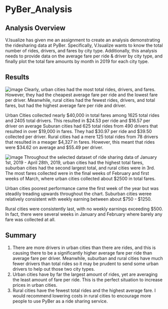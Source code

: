 # PyBer_Analysis
## Analysis Overview
V.Isualize has given me an assignment to create an analysis demonstrating the ridesharing data at PyBer. Specifically, V.Isualize wants to know the total number of rides, drivers, and fares by city type. Additionally, this analysis needs to provide data on the average fare per ride & driver by city type, and finally plot the total fare amounts by month in 2019 for each city type. 
## Results
![image](https://user-images.githubusercontent.com/92773195/142707342-bb5a65a9-b28a-4f38-acfe-7a49fe250c8a.png)
Clearly, urban cities had the most total rides, drivers, and fares. However, they had the cheapest average fare per ride and the lowest fare per driver. Meanwhile, rural cities had the fewest rides, drivers, and total fares, but had the highest average fare per ride and driver. 

Urban Cities collected nearly $40,000 in total fares among 1625 total rides and 2405 total drivers. This resulted in $24.53 per ride and $16.57 per driver on average
Suburan cities had 625 total rides from 490 drivers that resulted in over $19,000 in fares. They had $30.97 per ride and $39.50 collected per driver.
Rural cities had a mere 125 total rides from 78 drivers that resulted in a meager $4,327 in fares. However, this meant that rides were $34.62 on average and $55.49 per driver.

![image](https://user-images.githubusercontent.com/92773195/142707524-aec53c2f-488a-47b5-bb73-096f4d941040.png)
Throughout the selected dataset of ride sharing data of January 1st, 2019 - April 28th, 2019, urban cities had the highest total fares, suburban cities had the second largest total, and rural cities were in 3rd. The most fares collected were in the final weeks of February and first weeks of March, where urban cities collected about $2500 in total fares. 

Urban cities poorest performance came the first week of the year but was steadily treading upwards throughout the chart. Suburban cities weree relatively consistent with weekly earning between about $750 - $1250. 

Rural cities were consistently last, with no weekly earnings exceeding $500. In fact, there were several weeks in January and February where barely any fare was collected at all. 

## Summary
1) There are more drivers in urban cities than there are rides, and this is causing there to be a significantly higher average fare per ride than average fare per driver. Meanwhile, suburban and rural cities have much fewer drivers than total rides so it may be prudent to send some urban drivers to help out those two city types.
2) Urban cities have by far the largest amount of rides, yet are averaging the least amount of fare per ride. This is the perfect situation to increase prices in urban cities. 
3) Rural cities have the fewest total rides and the highest average fare. I would recommend lowering costs in rural cities to encourage more people to use PyBer as a ride sharing service. 
